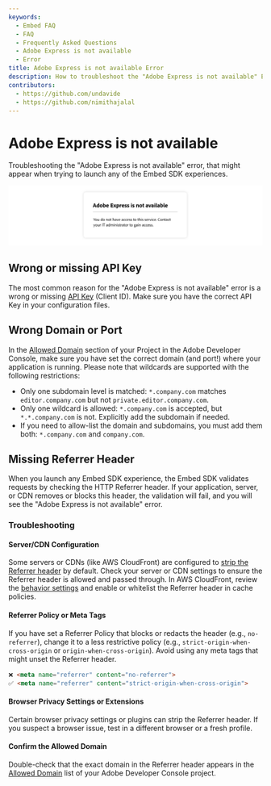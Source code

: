 ```yaml
---
keywords:
  - Embed FAQ
  - FAQ
  - Frequently Asked Questions
  - Adobe Express is not available
  - Error
title: Adobe Express is not available Error
description: How to troubleshoot the "Adobe Express is not available" Error
contributors:
  - https://github.com/undavide
  - https://github.com/nimithajalal
---
```


# Adobe Express is not available

Troubleshooting the "Adobe Express is not available" error, that might appear when trying to launch any of the Embed SDK experiences.

![Adobe Express is not available](./img/unavailable.png)

## Wrong or missing API Key

The most common reason for the "Adobe Express is not available" error is a wrong or missing [API Key](../quickstart/index.md#step-1-get-an-api-key) (Client ID). Make sure you have the correct API Key in your configuration files.

## Wrong Domain or Port

In the [Allowed Domain](../quickstart/index.md#edit-the-list-of-allowed-domains) section of your Project in the Adobe Developer Console, make sure you have set the correct domain (and port!) where your application is running. Please note that wildcards are supported with the following restrictions:

- Only one subdomain level is matched: `*.company.com` matches `editor.company.com` but not `private.editor.company.com`.
- Only one wildcard is allowed: `*.company.com` is accepted, but `*.*.company.com` is not. Explicitly add the subdomain if needed.
- If you need to allow-list the domain and subdomains, you must add them both: `*.company.com` and `company.com`.

## Missing Referrer Header

When you launch any Embed SDK experience, the Embed SDK validates requests by checking the HTTP Referrer header. If your application, server, or CDN removes or blocks this header, the validation will fail, and you will see the "Adobe Express is not available" error.

### Troubleshooting

#### Server/CDN Configuration

Some servers or CDNs (like AWS CloudFront) are configured to [strip the Referrer header](https://stackoverflow.com/questions/24343001/amazon-cloudfront-removes-referer-header) by default. Check your server or CDN settings to ensure the Referrer header is allowed and passed through. In AWS CloudFront, review the [behavior settings](https://aws.amazon.com/blogs/aws/enhanced-cloudfront-customization/) and enable or whitelist the Referrer header in cache policies.

#### Referrer Policy or Meta Tags

If you have set a Referrer Policy that blocks or redacts the header (e.g., `no-referrer`), change it to a less restrictive policy (e.g., `strict-origin-when-cross-origin` or `origin-when-cross-origin`). Avoid using any meta tags that might unset the Referrer header.

```html
❌ <meta name="referrer" content="no-referrer"> 
✅ <meta name="referrer" content="strict-origin-when-cross-origin"> 
```

#### Browser Privacy Settings or Extensions

Certain browser privacy settings or plugins can strip the Referrer header. If you suspect a browser issue, test in a different browser or a fresh profile.

#### Confirm the Allowed Domain

Double-check that the exact domain in the Referrer header appears in the [Allowed Domain](../quickstart/index.md#edit-the-list-of-allowed-domains) list of your Adobe Developer Console project.
